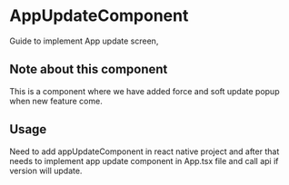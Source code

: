 # AppUpdateComponent  
Guide to implement App update screen, 

## Note about this component
This is a component where we have added force and soft update popup when new feature come.
## Usage
 Need to add appUpdateComponent in react native project and after that needs to implement app update component 
 in App.tsx file and call api if version will update.
  <AppUpdateComponent />